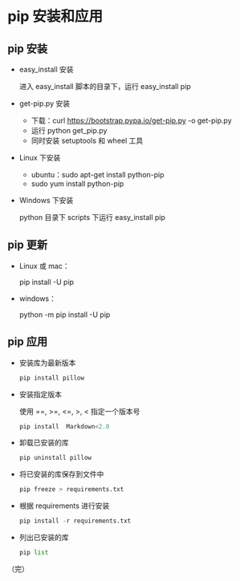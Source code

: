 # pip 安装和应用

## pip 安装

+ easy_install 安装

  进入 easy_install 脚本的目录下，运行 easy_install pip

+ get-pip.py 安装

  + 下载：curl https://bootstrap.pypa.io/get-pip.py -o get-pip.py 
  + 运行 python get_pip.py 
  +  同时安装 setuptools 和 wheel 工具 

+ Linux 下安装

  +  ubuntu：sudo apt-get install python-pip 
  +  sudo yum install python-pip 

+ Windows 下安装

  python 目录下 scripts 下运行  easy_install pip 

## pip 更新

+ Linux 或 mac：

   pip install -U pip 

+ windows：

   python -m pip install -U pip 

## pip 应用

+ 安装库为最新版本

  ```python
  pip install pillow
  ```

+ 安装指定版本

  使用 ==, >=, <=, >, < 指定一个版本号 

  ```python
  pip install  Markdown<2.0 
  ```

+ 卸载已安装的库

  ```python
  pip uninstall pillow
  ```

+ 将已安装的库保存到文件中

  ```python
  pip freeze > requirements.txt
  ```

+ 根据 requirements 进行安装

  ```python
  pip install -r requirements.txt
  ```

+ 列出已安装的库

  ```python
  pip list
  ```

（完）